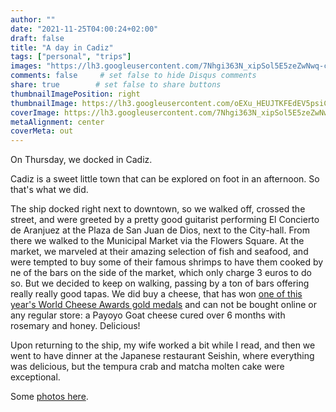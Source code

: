 ```yaml
---
author: ""
date: "2021-11-25T04:00:24+02:00"
draft: false
title: "A day in Cadiz"
tags: ["personal", "trips"]
images: "https://lh3.googleusercontent.com/7Nhgi363N_xipSol5E5zeZwNwq-che6bIhBQ9JG1Ye9asaRbbbrD961WwMjW3TsvfvtjPFuvxRDRpaQBZqj_zCLUR4lsHaVVL30ZYZdU7vdIEKOVdK93ZIcnEVIIO6XbY4FUg_Fk99E=w1920-h1080"
comments: false     # set false to hide Disqus comments
share: true        # set false to share buttons
thumbnailImagePosition: right
thumbnailImage: https://lh3.googleusercontent.com/oEXu_HEUJTKFEdEV5psiCKvF3yibHvCeJUv8fuUuTEpVc7ESWYrJz0pJTnaEwo0_UEu5ZKNU65Vhlw8NdPrIhD5ywHBhGhWkT9y2s2hAXeV-0RcwxvjVaHXYONE1eZeUf3K2cSjeP1o=w1920-h1080
coverImage: https://lh3.googleusercontent.com/7Nhgi363N_xipSol5E5zeZwNwq-che6bIhBQ9JG1Ye9asaRbbbrD961WwMjW3TsvfvtjPFuvxRDRpaQBZqj_zCLUR4lsHaVVL30ZYZdU7vdIEKOVdK93ZIcnEVIIO6XbY4FUg_Fk99E=w1920-h1080
metaAlignment: center
coverMeta: out
---
```


On Thursday, we docked in Cadiz.

<!--more-->

Cadiz is a sweet little town that can be explored on foot in an afternoon. So that's what we did.

The ship docked right next to downtown, so we walked off, crossed the street, and were greeted by a pretty good guitarist performing El Concierto de Aranjuez at the Plaza de San Juan de Dios, next to the City-hall. From there we walked to the Municipal Market via the Flowers Square. At the market, we marveled at their amazing selection of fish and seafood, and were tempted to buy some of their famous shrimps to have them cooked by ne of the bars on the side of the market, which only charge 3 euros to do so. But we decided to keep on walking, passing by a ton of bars offering really really good tapas. We did buy a cheese, that has won [one of this year's World Cheese Awards gold medals](https://www.directoalpaladar.com/ingredientes-y-alimentos/27-mejores-quesos-espanoles-premiados-world-cheese-awards-como-donde-comprarlos) and can not be bought online or any regular store: a Payoyo Goat cheese cured over 6 months with rosemary and honey. Delicious!

Upon returning to the ship, my wife worked a bit while I read, and then we went to have dinner at the Japanese restaurant Seishin, where everything was delicious, but the tempura crab and matcha molten cake were exceptional.

Some [photos here](https://photos.app.goo.gl/dMRt73GHufUsc5kS7).
